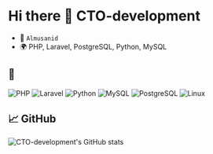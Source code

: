 # Hi there 👋 CTO-development
- 🎯  `Almusanid`
- 🌍 PHP, Laravel, PostgreSQL, Python, MySQL

## 🧰
![PHP](https://img.shields.io/badge/-PHP-8892BF?style=flat&logo=php)
![Laravel](https://img.shields.io/badge/-Laravel-F55247?style=flat&logo=laravel)
![Python](https://img.shields.io/badge/-Python-3776AB?style=flat&logo=python)
![MySQL](https://img.shields.io/badge/-MySQL-4479A1?style=flat&logo=mysql)
![PostgreSQL](https://img.shields.io/badge/-PostgreSQL-336791?style=flat&logo=postgresql)
![Linux](https://img.shields.io/badge/-Linux-336791?style=flat&logo=Linux)

## 📈 GitHub
![CTO-development's GitHub stats](https://github-readme-stats.vercel.app/api?username=CTO-development&show_icons=true&theme=dark)
